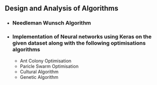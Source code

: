 ## Design and Analysis of Algorithms
* ### Needleman Wunsch Algorithm

* ### Implementation of Neural networks using Keras on the given dataset along with the following optimisations algorithms
   *    Ant Colony Optimisation
   *    Paricle Swarm Optimisation
   *    Cultural Algorithm
   *    Genetic Algorithm

